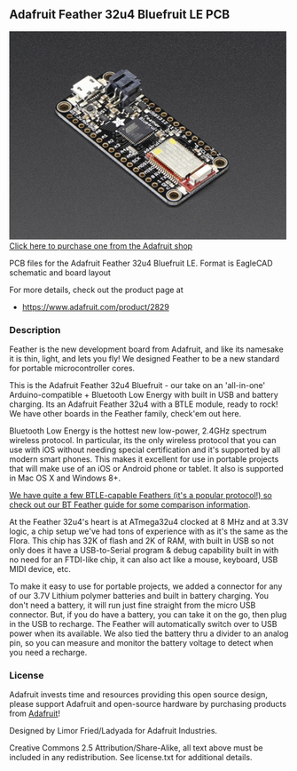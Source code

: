 ## Adafruit Feather 32u4 Bluefruit LE PCB

<a href="http://www.adafruit.com/products/2829"><img src="assets/image.jpg?raw=true" width="500px"><br/>
Click here to purchase one from the Adafruit shop</a>

PCB files for the Adafruit Feather 32u4 Bluefruit LE. Format is EagleCAD schematic and board layout

For more details, check out the product page at
* https://www.adafruit.com/product/2829

### Description

Feather is the new development board from Adafruit, and like its namesake it is thin, light, and lets you fly! We designed Feather to be a new standard for portable microcontroller cores.

This is the Adafruit Feather 32u4 Bluefruit - our take on an 'all-in-one' Arduino-compatible + Bluetooth Low Energy with built in USB and battery charging. Its an Adafruit Feather 32u4 with a BTLE module, ready to rock! We have other boards in the Feather family, check'em out here.

Bluetooth Low Energy is the hottest new low-power, 2.4GHz spectrum wireless protocol. In particular, its the only wireless protocol that you can use with iOS without needing special certification and it's supported by all modern smart phones. This makes it excellent for use in portable projects that will make use of an iOS or Android phone or tablet. It also is supported in Mac OS X and Windows 8+.

[We have quite a few BTLE-capable Feathers (it's a popular protocol!) so check out our BT Feather guide for some comparison information](https://learn.adafruit.com/adafruit-feather/bluetooth-feathers).

At the Feather 32u4's heart is at ATmega32u4 clocked at 8 MHz and at 3.3V logic, a chip setup we've had tons of experience with as it's the same as the Flora. This chip has 32K of flash and 2K of RAM, with built in USB so not only does it have a USB-to-Serial program & debug capability built in with no need for an FTDI-like chip, it can also act like a mouse, keyboard, USB MIDI device, etc.

To make it easy to use for portable projects, we added a connector for any of our 3.7V Lithium polymer batteries and built in battery charging. You don't need a battery, it will run just fine straight from the micro USB connector. But, if you do have a battery, you can take it on the go, then plug in the USB to recharge. The Feather will automatically switch over to USB power when its available. We also tied the battery thru a divider to an analog pin, so you can measure and monitor the battery voltage to detect when you need a recharge.

### License

Adafruit invests time and resources providing this open source design, please support Adafruit and open-source hardware by purchasing products from [Adafruit](https://www.adafruit.com)!

Designed by Limor Fried/Ladyada for Adafruit Industries.

Creative Commons 2.5 Attribution/Share-Alike, all text above must be included in any redistribution. See license.txt for additional details.
